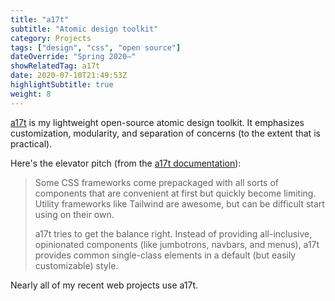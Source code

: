 ```yaml
---
title: "a17t"
subtitle: "Atomic design toolkit"
category: Projects
tags: ["design", "css", "open source"]
dateOverride: "Spring 2020–"
showRelatedTag: a17t
date: 2020-07-10T21:49:53Z
highlightSubtitle: true
weight: 8
---
```


[a17t](https://github.com/milesmcc/a17t) is my lightweight open-source atomic design toolkit. It emphasizes customization, modularity, and separation of concerns (to the extent that is practical).

Here's the elevator pitch (from the [a17t documentation](https://a17t.miles.land)):

> Some CSS frameworks come prepackaged with all sorts of components that are convenient at first but quickly become limiting. Utility frameworks like Tailwind are awesome, but can be difficult start using on their own.
>
> a17t tries to get the balance right. Instead of providing all-inclusive, opinionated components (like jumbotrons, navbars, and menus), a17t provides common single-class elements in a default (but easily customizable) style.

Nearly all of my recent web projects use a17t.